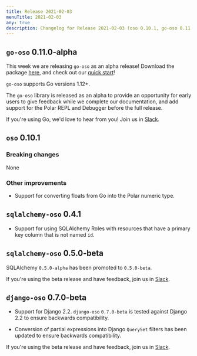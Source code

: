 ```yaml
---
title: Release 2021-02-03
menuTitle: 2021-02-03
any: true
description: Changelog for Release 2021-02-03 (oso 0.10.1, go-oso 0.11.0-alpha) containing new features, bug fixes, and more.
---
```


## `go-oso` 0.11.0-alpha

This week we are releasing `go-oso` as an alpha release!
Download the package [here](https://pkg.go.dev/github.com/osohq/go-oso),
and check out our [quick start](quickstart)!

`go-oso` supports Go versions 1.12+.

The `go-oso` library is released as an alpha to provide an opportunity for
early users to give feedback while we complete our documentation, and add
support for the Polar REPL and Debugger before the full release.

If you're using Go, we'd love to hear from you! Join us in [Slack](https://join-slack.osohq.com).

## `oso` 0.10.1

### Breaking changes

None

### Other improvements

* Support for converting floats from Go into the Polar numeric type.

## `sqlalchemy-oso` 0.4.1

* Support for using SQLAlchemy Roles with resources that have a primary key
column that is not named `id`.

## `sqlalchemy-oso` 0.5.0-beta

SQLAlchemy `0.5.0-alpha` has been promoted to `0.5.0-beta`.

If you're using the beta release and have feedback, join us in [Slack](https://join-slack.osohq.com).

## `django-oso` 0.7.0-beta

* Support for Django 2.2. `django-oso` `0.7.0-beta` is tested against
Django 2.2 to ensure backwards compatibility.


* Conversion of partial expressions into Django `QuerySet` filters has been
updated to ensure backwards compatibility.

If you're using the beta release and have feedback, join us in [Slack](https://join-slack.osohq.com).
